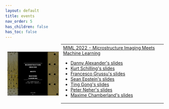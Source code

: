 ```yaml
---
layout: default
title: events
nav_order: 5
has_children: false
has_toc: false
---
```


<table style="border:hidden">
   <tr>
     <td style="border:hidden">
        <img src="assets/events/miml2022.png" width="250" align="center">
     </td>
     <td>
       <a href="http://cmic.cs.ucl.ac.uk/miml/index.html">MIML 2022 - Microstructure Imaging Meets Machine Learning</a>
       <ul>
         <li>
           <a href="assets/docs/MIML2022/talks/T01-DannyAlexander.pdf">Danny Alexander's slides</a>
         </li>
         <li>
           <a href="assets/docs/MIML2022/talks/T03-KurtSchilling.pdf">Kurt Schilling's slides</a>
         </li>
         <li>
           <a href="assets/docs/MIML2022/talks/T04-FrancescoGrussu.pdf">Francesco Grussu's slides</a>
         </li>
         <li>
           <a href="assets/docs/MIML2022/talks/T05-SeanEpstein.pdf">Sean Epstein's slides</a>
         </li>
         <li>
           <a href="assets/docs/MIML2022/talks/T07-TingGong.pdf">Ting Gong's slides</a>
         </li>
         <li>
           <a href="assets/docs/MIML2022/talks/T09-PeterNeher.pdf">Peter Neher's slides</a>
         </li>
         <li>
           <a href="assets/docs/MIML2022/talks/T10-MaximeChamberland.pdf">Maxime Chamberland's slides</a>
         </li>
       </ul>
     </td>
   </tr>
</table>
